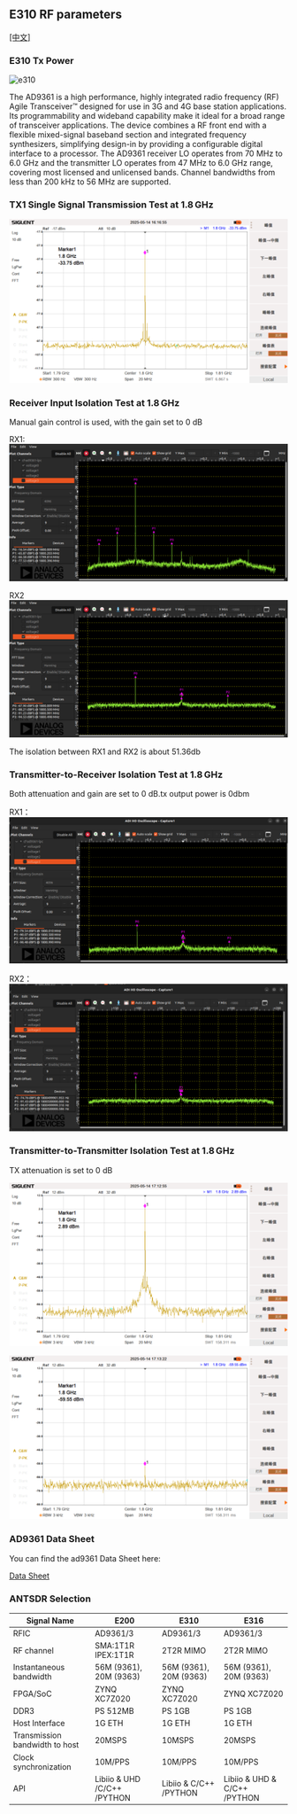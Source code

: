 ## E310 RF parameters


[[中文]](../../../cn/device_and_usage_manual/ANTSDR_E_Series_Module/ANTSDR_E310_Reference_Manual/AntsdrE310_RF_parameters_cn.html)

### E310 Tx Power
![e310](./ANTSDR_E310_Reference_Manual.assets/e310_rf_power.png)

The AD9361 is a high performance, highly integrated radio frequency (RF) Agile Transceiver™ designed for use in 3G and 4G base station applications. Its programmability and wideband capability make it ideal for a broad range of transceiver applications. The device combines a RF front end with a flexible mixed-signal baseband section and integrated frequency synthesizers, simplifying design-in by providing a configurable digital interface to a processor. The AD9361 receiver LO operates from 70 MHz to 6.0 GHz and the transmitter LO operates from 47 MHz to 6.0 GHz range, covering most licensed and unlicensed bands. Channel bandwidths from less than 200 kHz to 56 MHz are supported.

### TX1 Single Signal Transmission Test at 1.8 GHz
![e310](./ANTSDR_E310_Reference_Manual.assets/tx1_1.8g_e310.png)

### Receiver Input Isolation Test at 1.8 GHz

Manual gain control is used, with the gain set to 0 dB

RX1:
![e310](./ANTSDR_E310_Reference_Manual.assets/RX1-16.54-1.png)

RX2
![e310](./ANTSDR_E310_Reference_Manual.assets/RX2-67.9-1.png)

The isolation between RX1 and RX2 is about 51.36db

### Transmitter-to-Receiver Isolation Test at 1.8 GHz

Both attenuation and gain are set to 0 dB.tx output power is 0dbm

RX1：
![e310](./ANTSDR_E310_Reference_Manual.assets/TX1_0dbm_rx1-79.54dbm.png)

RX2：
![e310](./ANTSDR_E310_Reference_Manual.assets/tx1_0dbm_rx2_-74.76dbm.png)

### Transmitter-to-Transmitter Isolation Test at 1.8 GHz

TX attenuation is set to 0 dB

![e310](./ANTSDR_E310_Reference_Manual.assets/TX1-1.png)

![e310](./ANTSDR_E310_Reference_Manual.assets/TX2-1.png)

### AD9361 Data Sheet

You can find the ad9361 Data Sheet here:

[Data Sheet](https://www.analog.com/en/products/ad9361.html)

### ANTSDR Selection

| Signal Name                      | E200                        | E310                     | E316                            |
| -------------                    | ----------                  | --------------           | ----------                      | 
| RFIC                             | AD9361/3                    |   AD9361/3               |AD9361/3                         | 
| RF channel                       | SMA:1T1R IPEX:1T1R          |2T2R MIMO                 |2T2R MIMO                        |
| Instantaneous bandwidth          |56M (9361), 20M (9363)       |56M (9361), 20M (9363)    |56M (9361), 20M (9363)           |
| FPGA/SoC                         | ZYNQ XC7Z020                | ZYNQ XC7Z020             |ZYNQ XC7Z020                     |
| DDR3                             |PS 512MB                     | PS 1GB                   | PS 1GB                          |  
| Host Interface                   | 1G ETH                      | 1G ETH                   |1G ETH                           |        
| Transmission bandwidth to host   | 20MSPS                      | 10MSPS                   | 20MSPS                          |        
|Clock synchronization             | 10M/PPS                     | 10M/PPS                  | 10M/PPS                         |   
| API                              | Libiio & UHD /C/C++ /PYTHON | Libiio &  C/C++ /PYTHON  |   Libiio & UHD & C/C++ /PYTHON  |     

